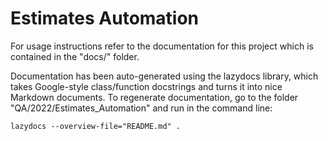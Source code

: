 # Estimates Automation

For usage instructions refer to the documentation for this project which is contained in the "docs/" folder. 

Documentation has been auto-generated using the lazydocs library, which takes Google-style class/function docstrings and turns it into nice Markdown documents. To regenerate documentation, go to the folder "QA/2022/Estimates_Automation" and run in the command line: 

```lazydocs --overview-file="README.md" .```